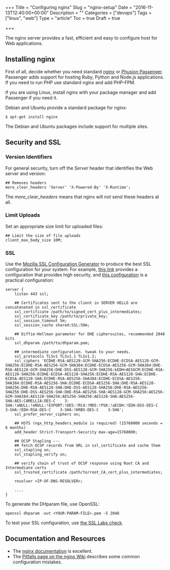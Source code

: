 +++
Title = "Configuring nginx"
Slug = "nginx-setup"
Date = "2016-11-13T12:40:00+00:00"
Description = ""
Categories = ["devops"]
Tags = ["linux", "web"]
Type = "article"
Toc = true
Draft = true

+++

The nginx server provides a fast, efficient and easy to configure host for Web applications.

<!--more-->

## Installing nginx

First of all, decide whether you need standard [nginx](http://nginx.org) or [Phusion Passenger](https://www.phusionpassenger.com/). Passenger adds support for hosting Ruby, Python and Node.js applications. If you need to run PHP use standard nginx and add PHP-FPM.

If you are using Linux, install nginx with your package manager and add Passenger if you need it.

Debian and Ubuntu provide a standard package for nginx:

    $ apt-get install nginx

The Debian and Ubuntu packages include support for multiple sites.

## Security and SSL

### Version Identifiers

For general security, turn off the _Server_ header that identifies the Web
server and version:

    ## Removes headers
    more_clear_headers 'Server' 'X-Powered-By' 'X-Runtime';

The _more_clear_headers_ means that nginx will not send these headers at all.

### Limit Uploads

Set an appropriate size limit for uploaded files:

    ## Limit the size of file uploads
    client_max_body_size 10M;

### SSL

Use the [Mozilla SSL Configuration Generator](https://mozilla.github.io/server-side-tls/ssl-config-generator/) to produce the best SSL configuration for your system. For example, [this link](https://mozilla.github.io/server-side-tls/ssl-config-generator/?server=nginx-1.6.2&openssl=1.0.1f&hsts=yes&profile=modern) provides a configuration that provides high security, and [this configuration](https://mozilla.github.io/server-side-tls/ssl-config-generator/?server=nginx-1.6.2&openssl=1.0.1f&hsts=yes&profile=intermediate) is a practical configuration:

    server {
        listen 443 ssl;

        ## Certificates sent to the client in SERVER HELLO are concatenated in ssl_certificate
        ssl_certificate /path/to/signed_cert_plus_intermediates;
        ssl_certificate_key /path/to/private_key;
        ssl_session_timeout 5m;
        ssl_session_cache shared:SSL:50m;

        ## Diffie-Hellman parameter for DHE ciphersuites, recommended 2048 bits
        ssl_dhparam /path/to/dhparam.pem;

        ## intermediate configuration. tweak to your needs.
        ssl_protocols TLSv1 TLSv1.1 TLSv1.2;
        ssl_ciphers 'ECDHE-RSA-AES128-GCM-SHA256:ECDHE-ECDSA-AES128-GCM-SHA256:ECDHE-RSA-AES256-GCM-SHA384:ECDHE-ECDSA-AES256-GCM-SHA384:DHE-RSA-AES128-GCM-SHA256:DHE-DSS-AES128-GCM-SHA256:kEDH+AESGCM:ECDHE-RSA-AES128-SHA256:ECDHE-ECDSA-AES128-SHA256:ECDHE-RSA-AES128-SHA:ECDHE-ECDSA-AES128-SHA:ECDHE-RSA-AES256-SHA384:ECDHE-ECDSA-AES256-SHA384:ECDHE-RSA-AES256-SHA:ECDHE-ECDSA-AES256-SHA:DHE-RSA-AES128-SHA256:DHE-RSA-AES128-SHA:DHE-DSS-AES128-SHA256:DHE-RSA-AES256-SHA256:DHE-DSS-AES256-SHA:DHE-RSA-AES256-SHA:AES128-GCM-SHA256:AES256-GCM-SHA384:AES128-SHA256:AES256-SHA256:AES128-SHA:AES256-SHA:AES:CAMELLIA:DES-C    3-SHA:!aNULL:!eNULL:!EXPORT:!DES:!RC4:!MD5:!PSK:!aECDH:!EDH-DSS-DES-C    3-SHA:!EDH-RSA-DES-C    3-SHA:!KRB5-DES-C    3-SHA';
        ssl_prefer_server_ciphers on;

        ## HSTS (ngx_http_headers_module is required) (15768000 seconds = 6 months)
        add_header Strict-Transport-Security max-age=15768000;

        ## OCSP Stapling ---
        ## fetch OCSP records from URL in ssl_certificate and cache them
        ssl_stapling on;
        ssl_stapling_verify on;

        ## verify chain of trust of OCSP response using Root CA and Intermediate certs
        ssl_trusted_certificate /path/to/root_CA_cert_plus_intermediates;

        resolver <IP-OF-DNS-RESOLVER>;

        ....
    }

To generate the DHparam file, use OpenSSL:

    openssl dhparam -out <YOUR-PARAM-FILE>.pem -5 2048

To test your SSL configuration, use [the SSL Labs check](https://www.ssllabs.com/ssltest/).

## Documentation and Resources

- The [nginx documentation](http://nginx.org/en/docs/) is excellent.
- The [Pitfalls page on the nginx Wiki](http://wiki.nginx.org/Pitfalls) describes some common configuration mistakes.
